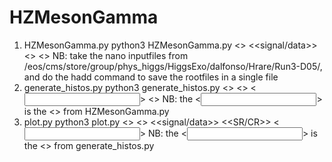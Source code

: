 # HZMesonGamma

1) HZMesonGamma.py
python3 HZMesonGamma.py <<meson>> <<signal/data>> <<nano input file>> <<output rootfile>>
NB: take the nano inputfiles from /eos/cms/store/group/phys_higgs/HiggsExo/dalfonso/Hrare/Run3-D05/, and do the hadd command to save the rootfiles in a single file
2) generate_histos.py
python3 generate_histos.py <<boson>> <<meson>> <<input rootfile>> <<output histogram rootfile>>
NB: the <<input rootfile>> is the <<output rootfile>> from HZMesonGamma.py
3) plot.py
python3 plot.py <<boson>> <<meson>> <<signal/data>> <<SR/CR>> <<input histogram rootfile>>
NB: the <<input histogram rootfile>> is the <<output histogram rootfile>> from generate_histos.py




